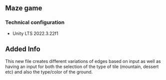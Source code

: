 ## Maze game

### Technical configuration

-   Unity LTS 2022.3.22f1

## Added Info

This new file creates different variations of edges based on input as well as having an input for both the selection of the type of tile (mountain, dessert etc) and also the type/color of the ground.
